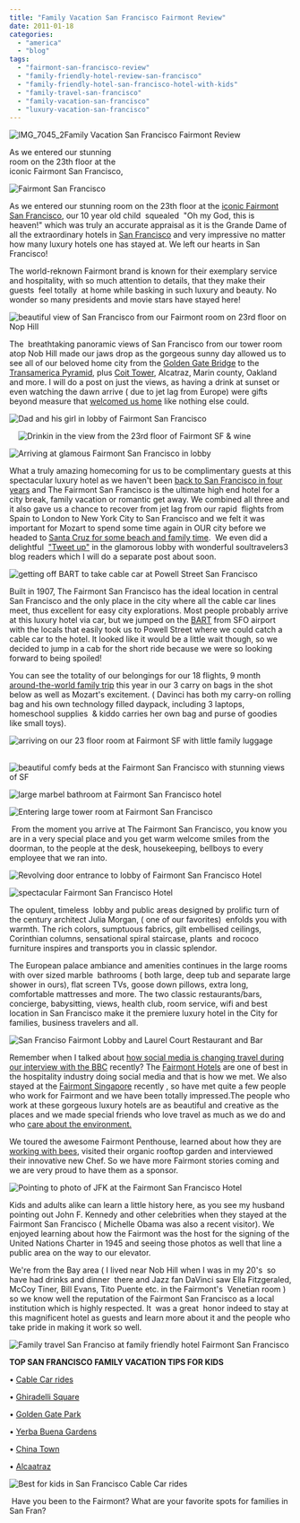 ```yaml
---
title: "Family Vacation San Francisco Fairmont Review"
date: 2011-01-18
categories: 
  - "america"
  - "blog"
tags: 
  - "fairmont-san-francisco-review"
  - "family-friendly-hotel-review-san-francisco"
  - "family-friendly-hotel-san-francisco-hotel-with-kids"
  - "family-travel-san-francisco"
  - "family-vacation-san-francisco"
  - "luxury-vacation-san-francisco"
---
```


![IMG_7045_2](https://pub-ac94b3f306b24c0dba4238943c97f2e1.r2.dev/6a00e5502a950788330147e1a72999970b.jpg)Family Vacation San Francisco Fairmont Review

As we entered our stunning  
room on the 23th floor at the  
iconic Fairmont San Francisco,

<!--more-->

![Fairmont San Francisco ](https://pub-ac94b3f306b24c0dba4238943c97f2e1.r2.dev/6a00e5502a950788330147e1a72a75970b.jpg)

As we entered our stunning room on the 23th floor at the [iconic Fairmont San Francisco](http://www.fairmont.com/sanfrancisco "Fairmont San Francisco"), our 10 year old child  squealed  "Oh my God, this is  heaven!" which was truly an accurate appraisal as it is the Grande Dame of all the extraordinary hotels in [San Francisco](http://www.onlyinsanfrancisco.com/ "san francisco") and very impressive no matter how many luxury hotels one has stayed at. We left our hearts in San Francisco!

    

The world-reknown Fairmont brand is known for their exemplary service and hospitality, with so much attention to details, that they make their guests  feel totally  at home while basking in such luxury and beauty. No wonder so many presidents and movie stars have stayed here!

![beautiful view of San Francisco from our Fairmont room on 23rd floor on Nop Hill](https://pub-ac94b3f306b24c0dba4238943c97f2e1.r2.dev/6a00e5502a950788330147e1a76142970b.jpg)  
  
The  breathtaking panoramic views of San Francisco from our tower room atop Nob Hill made our jaws drop as the gorgeous sunny day allowed us to see all of our beloved home city from the [Golden Gate Bridge](http://en.wikipedia.org/wiki/Golden_Gate_Bridge "golden gate bridge") to the [Transamerica Pyramid](http://en.wikipedia.org/wiki/Transamerica_Pyramid "transamerica pyramid"), plus [Coit Tower](http://en.wikipedia.org/wiki/Coit_Tower "coit tower"), Alcatraz, Marin county, Oakland and more. I will do a post on just the views, as having a drink at sunset or even watching the dawn arrive ( due to jet lag from Europe) were gifts beyond measure that [welcomed us home](https://pub-ac94b3f306b24c0dba4238943c97f2e1.r2.dev/2006/08/home-and-hous-1.html "welcome us home") like nothing else could.

![Dad and his girl in lobby of Fairmont San Francisco](https://pub-ac94b3f306b24c0dba4238943c97f2e1.r2.dev/6a00e5502a950788330147e19a6afa970b.jpg)

    ![Drinkin in the view from the 23rd floor of Fairmont SF & wine](https://pub-ac94b3f306b24c0dba4238943c97f2e1.r2.dev/6a00e5502a950788330147e1a7ad4f970b.jpg)

![Arriving at glamous Fairmont San Francisco  in lobby](https://pub-ac94b3f306b24c0dba4238943c97f2e1.r2.dev/6a00e5502a950788330148c7b0e05b970c.jpg)

  
What a truly amazing homecoming for us to be complimentary guests at this spectacular luxury hotel as we haven't been [back to San Francisco in four years](https://pub-ac94b3f306b24c0dba4238943c97f2e1.r2.dev/2006/08/last-day-in-san.html "back to san francisco") and The Fairmont San Francisco is the ultimate high end hotel for a city break, family vacation or romantic get away. We combined all three and it also gave us a chance to recover from jet lag from our rapid  flights from Spain to London to New York City to San Francisco and we felt it was important for Mozart to spend some time again in OUR city before we headed to [Santa Cruz for some beach and family time](https://pub-ac94b3f306b24c0dba4238943c97f2e1.r2.dev/2010/10/family-travel-santa-cruz-california-beautiful-beach-house-homeaway-luxury-rental-home.html "santa cruz beach and family time").  We even did a delightful  ["Tweet up"](https://pub-ac94b3f306b24c0dba4238943c97f2e1.r2.dev/2010/10/want-to-meet-us-in-london-sf-or-singapore-soultravelers3-travel-meetups-.html "tweet up") in the glamorous lobby with wonderful soultravelers3 blog readers which I will do a separate post about soon.

![getting off BART to take cable car at Powell Street San Francisco](https://pub-ac94b3f306b24c0dba4238943c97f2e1.r2.dev/6a00e5502a950788330147e1a7ca08970b.jpg)

Built in 1907, The Fairmont San Francisco has the ideal location in central San Francisco and the only place in the city where all the cable car lines meet, thus excellent for easy city explorations. Most people probably arrive at this luxury hotel via car, but we jumped on the [BART](http://www.bart.gov/ "BART") from SFO airport with the locals that easily took us to Powell Street where we could catch a cable car to the hotel. It looked like it would be a little wait though, so we decided to jump in a cab for the short ride because we were so looking forward to being spoiled!

You can see the totality of our belongings for our 18 flights, 9 month [around-the-world family trip](https://pub-ac94b3f306b24c0dba4238943c97f2e1.r2.dev/2010/04/around-the-world-family-travel-soultravelers3-digital-nomad-global-international-family-travel.html "around the world family trip") this year in our 3 carry on bags in the shot below as well as Mozart's excitement. ( Davinci has both my carry-on rolling bag and his own technology filled daypack, including 3 laptops, homeschool supplies  & kiddo carries her own bag and purse of goodies like small toys).

![arriving on our 23 floor room at Fairmont SF with little family luggage](https://pub-ac94b3f306b24c0dba4238943c97f2e1.r2.dev/6a00e5502a950788330147e1978d62970b.jpg)  
  
   ![beautiful comfy beds at the Fairmont San Francisco with stunning views of SF](https://pub-ac94b3f306b24c0dba4238943c97f2e1.r2.dev/6a00e5502a950788330148c7b13b76970c.jpg)  
  
![large marbel bathroom at Fairmont San Francisco hotel ](https://pub-ac94b3f306b24c0dba4238943c97f2e1.r2.dev/6a00e5502a950788330148c7b13cee970c.jpg)  
  

![Entering large tower room at Fairmont San Francisco](https://pub-ac94b3f306b24c0dba4238943c97f2e1.r2.dev/6a00e5502a950788330147e1a8015b970b.jpg)

 From the moment you arrive at The Fairmont San Francisco, you know you are in a very special place and you get warm welcome smiles from the doorman, to the people at the desk, housekeeping, bellboys to every employee that we ran into. 

![Revolving door entrance to lobby of Fairmont San Francisco Hotel](https://pub-ac94b3f306b24c0dba4238943c97f2e1.r2.dev/6a00e5502a950788330148c7b3ad2c970c.jpg)

![spectacular Fairmont San Francisco Hotel](https://pub-ac94b3f306b24c0dba4238943c97f2e1.r2.dev/6a00e5502a950788330148c7b3c170970c.jpg)

The opulent, timeless  lobby and public areas designed by prolific turn of the century architect Julia Morgan, ( one of our favorites)  enfolds you with warmth. The rich colors, sumptuous fabrics, gilt embellised ceilings, Corinthian columns, sensational spiral staircase, plants  and rococo furniture inspires and transports you in classic splendor.

The European palace ambiance and amenities continues in the large rooms with over sized marble  bathrooms ( both large, deep tub and separate large shower in ours), flat screen TVs, goose down pillows, extra long, comfortable mattresses and more. The two classic restaurants/bars, concierge, babysitting, views, health club, room service, wifi and best location in San Francisco make it the premiere luxury hotel in the City for families, business travelers and all.

![San Franciso Fairmont Lobby and Laurel Court Restaurant and Bar](https://pub-ac94b3f306b24c0dba4238943c97f2e1.r2.dev/6a00e5502a950788330148c7b3fdcf970c.jpg)

Remember when I talked about [how social media is changing travel during our interview with the BBC](https://pub-ac94b3f306b24c0dba4238943c97f2e1.r2.dev/2010/12/bbc-interviews-soultravelers3-on-social-media-and-travel.html "soultravelers3 interview bbc how social media is changing travel") recently? The [Fairmont Hotels](http://www.fairmont.com/ "fairmont hotels") are one of best in the hospitality industry doing social media and that is how we met. We also stayed at the [Fairmont Singapore](http://www.fairmont.com/singapore "fairmont singapore") recently , so have met quite a few people who work for Fairmont and we have been totally impressed.The people who work at these gorgeous luxury hotels are as beautiful and creative as the places and we made special friends who love travel as much as we do and who [care about the environment.](http://www.fairmont.com/EN_FA/AboutFairmont/environment/Endorsements/ "care about environment")

We toured the awesome Fairmont Penthouse, learned about how they are [working with bees](http://www.fairmont.com/sanfrancisco/articles/referencematerial/thefairmontsanfranciscointroduceshoneybeehivestonewculinarygarden.htm "working with bees"), visited their organic rooftop garden and interviewed their innovative new Chef. So we have more Fairmont stories coming and we are very proud to have them as a sponsor.

![Pointing to photo of JFK at the Fairmont San Francisco Hotel](https://pub-ac94b3f306b24c0dba4238943c97f2e1.r2.dev/6a00e5502a950788330148c7b41e3e970c.jpg)

Kids and adults alike can learn a little history here, as you see my husband pointing out John F. Kennedy and other celebrities when they stayed at the Fairmont San Francisco ( Michelle Obama was also a recent visitor). We enjoyed learning about how the Fairmont was the host for the signing of the United Nations Charter in 1945 and seeing those photos as well that line a public area on the way to our elevator.

We're from the Bay area ( I lived near Nob Hill when I was in my 20's  so have had drinks and dinner  there and Jazz fan DaVinci saw Ella Fitzgeraled, McCoy Tiner, Bill Evans, Tito Puente etc. in the Fairmont's  Venetian room ) so we know well the reputation of the Fairmont San Francisco as a local institution which is highly respected. It  was a great  honor indeed to stay at this magnificent hotel as guests and learn more about it and the people who take pride in making it work so well.

![Family travel San Franciso at family friendly hotel Fairmont San Francisco](https://pub-ac94b3f306b24c0dba4238943c97f2e1.r2.dev/6a00e5502a950788330147e1b1d982970b.jpg)

**TOP SAN FRANCISCO FAMILY VACATION TIPS FOR KIDS**

• [Cable Car rides](http://www.sfcablecar.com/ "Cable Car Rides")

• [Ghiradelli Square](http://www.ghirardellisq.com/ "ghirardelli square")

• [Golden Gate Park](http://www.golden-gate-park.com/ "Golden gate park")

• [Yerba Buena Gardens](http://www.yerbabuenagardens.com/index.html "Yerba buena gardens")

• [China Town](http://www.sanfranciscochinatown.com/ "chinatown")

• [Alcaatraz](http://www.alcatrazcruises.com/ "alcatraz")

![Best for kids in San Francisco Cable Car rides](https://pub-ac94b3f306b24c0dba4238943c97f2e1.r2.dev/6a00e5502a950788330148c7bbb4d2970c.jpg)  
  
  

 Have you been to the Fairmont? What are your favorite spots for families in San Fran?
